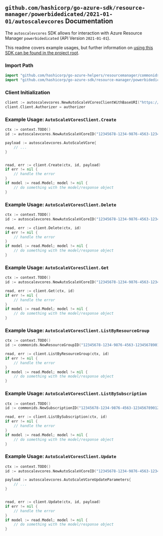 
## `github.com/hashicorp/go-azure-sdk/resource-manager/powerbidedicated/2021-01-01/autoscalevcores` Documentation

The `autoscalevcores` SDK allows for interaction with Azure Resource Manager `powerbidedicated` (API Version `2021-01-01`).

This readme covers example usages, but further information on [using this SDK can be found in the project root](https://github.com/hashicorp/go-azure-sdk/tree/main/docs).

### Import Path

```go
import "github.com/hashicorp/go-azure-helpers/resourcemanager/commonids"
import "github.com/hashicorp/go-azure-sdk/resource-manager/powerbidedicated/2021-01-01/autoscalevcores"
```


### Client Initialization

```go
client := autoscalevcores.NewAutoScaleVCoresClientWithBaseURI("https://management.azure.com")
client.Client.Authorizer = authorizer
```


### Example Usage: `AutoScaleVCoresClient.Create`

```go
ctx := context.TODO()
id := autoscalevcores.NewAutoScaleVCoreID("12345678-1234-9876-4563-123456789012", "example-resource-group", "autoScaleVCoreName")

payload := autoscalevcores.AutoScaleVCore{
	// ...
}


read, err := client.Create(ctx, id, payload)
if err != nil {
	// handle the error
}
if model := read.Model; model != nil {
	// do something with the model/response object
}
```


### Example Usage: `AutoScaleVCoresClient.Delete`

```go
ctx := context.TODO()
id := autoscalevcores.NewAutoScaleVCoreID("12345678-1234-9876-4563-123456789012", "example-resource-group", "autoScaleVCoreName")

read, err := client.Delete(ctx, id)
if err != nil {
	// handle the error
}
if model := read.Model; model != nil {
	// do something with the model/response object
}
```


### Example Usage: `AutoScaleVCoresClient.Get`

```go
ctx := context.TODO()
id := autoscalevcores.NewAutoScaleVCoreID("12345678-1234-9876-4563-123456789012", "example-resource-group", "autoScaleVCoreName")

read, err := client.Get(ctx, id)
if err != nil {
	// handle the error
}
if model := read.Model; model != nil {
	// do something with the model/response object
}
```


### Example Usage: `AutoScaleVCoresClient.ListByResourceGroup`

```go
ctx := context.TODO()
id := commonids.NewResourceGroupID("12345678-1234-9876-4563-123456789012", "example-resource-group")

read, err := client.ListByResourceGroup(ctx, id)
if err != nil {
	// handle the error
}
if model := read.Model; model != nil {
	// do something with the model/response object
}
```


### Example Usage: `AutoScaleVCoresClient.ListBySubscription`

```go
ctx := context.TODO()
id := commonids.NewSubscriptionID("12345678-1234-9876-4563-123456789012")

read, err := client.ListBySubscription(ctx, id)
if err != nil {
	// handle the error
}
if model := read.Model; model != nil {
	// do something with the model/response object
}
```


### Example Usage: `AutoScaleVCoresClient.Update`

```go
ctx := context.TODO()
id := autoscalevcores.NewAutoScaleVCoreID("12345678-1234-9876-4563-123456789012", "example-resource-group", "autoScaleVCoreName")

payload := autoscalevcores.AutoScaleVCoreUpdateParameters{
	// ...
}


read, err := client.Update(ctx, id, payload)
if err != nil {
	// handle the error
}
if model := read.Model; model != nil {
	// do something with the model/response object
}
```
